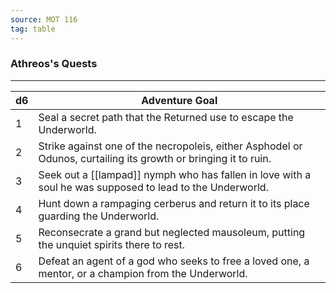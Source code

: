 ```yaml
---
source: MOT 116
tag: table
---
```


### Athreos's Quests
---
|d6|Adventure Goal|
|----|------------|
|1|Seal a secret path that the Returned use to escape the Underworld.|
|2|Strike against one of the necropoleis, either Asphodel or Odunos, curtailing its growth or bringing it to ruin.|
|3|Seek out a [[lampad]] nymph who has fallen in love with a soul he was supposed to lead to the Underworld.|
|4|Hunt down a rampaging cerberus and return it to its place guarding the Underworld.|
|5|Reconsecrate a grand but neglected mausoleum, putting the unquiet spirits there to rest.|
|6|Defeat an agent of a god who seeks to free a loved one, a mentor, or a champion from the Underworld.|

